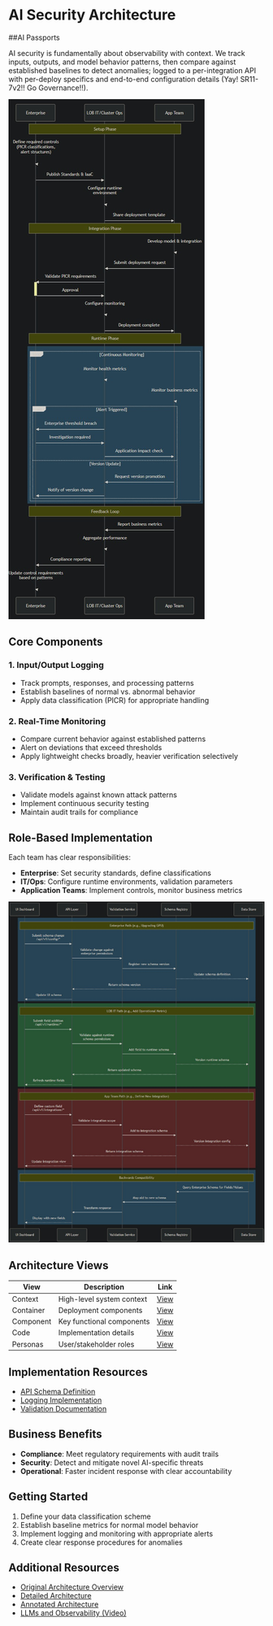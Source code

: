 # AI Security Architecture

##AI Passports

AI security is fundamentally about observability with context. We track inputs, outputs, and model behavior patterns, then compare against established baselines to detect anomalies; logged to a per-integration API with per-deploy specifics and end-to-end configuration details (Yay! SR11-7v2!! Go Governance!!).

![End-to-End Architecture](end-to-end.jpg)

## Core Components

### 1. Input/Output Logging
- Track prompts, responses, and processing patterns
- Establish baselines of normal vs. abnormal behavior
- Apply data classification (PICR) for appropriate handling

### 2. Real-Time Monitoring
- Compare current behavior against established patterns
- Alert on deviations that exceed thresholds
- Apply lightweight checks broadly, heavier verification selectively

### 3. Verification & Testing
- Validate models against known attack patterns
- Implement continuous security testing
- Maintain audit trails for compliance

## Role-Based Implementation

Each team has clear responsibilities:
- **Enterprise**: Set security standards, define classifications
- **IT/Ops**: Configure runtime environments, validation parameters
- **Application Teams**: Implement controls, monitor business metrics

![Personas and Roles](personas.jpg)

## Architecture Views

| View | Description | Link |
|------|-------------|------|
| Context | High-level system context | [View](C4%20-%20Context.jpg) |
| Container | Deployment components | [View](C4%20-%20Container.png) |
| Component | Key functional components | [View](C4%20-%20Component.png) |
| Code | Implementation details | [View](C4%20-%20Code.png) |
| Personas | User/stakeholder roles | [View](C4%20-%20Personas.png) |

## Implementation Resources

- [API Schema Definition](schema.json)
- [Logging Implementation](LoggingAPI.py)
- [Validation Documentation](validation-docs.md)

## Business Benefits

- **Compliance**: Meet regulatory requirements with audit trails
- **Security**: Detect and mitigate novel AI-specific threats
- **Operational**: Faster incident response with clear accountability

## Getting Started

1. Define your data classification scheme
2. Establish baseline metrics for normal model behavior
3. Implement logging and monitoring with appropriate alerts
4. Create clear response procedures for anomalies

## Additional Resources

- [Original Architecture Overview](a16zSummary.png)
- [Detailed Architecture](a16zDetail.png)
- [Annotated Architecture](a16zDetailAnnotated.png)
- [LLMs and Observability (Video)](LLMs%20x%20Observability.mp4)
